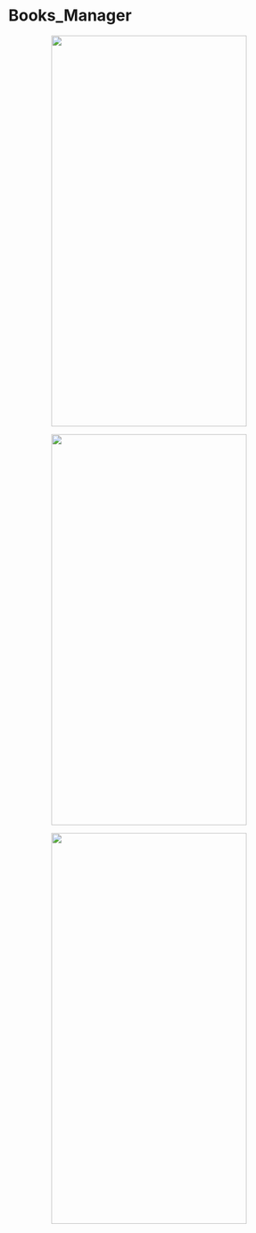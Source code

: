 # Books_Manager

<p align="center">
  <img width="350" height="700" src="https://user-images.githubusercontent.com/85444852/145839473-9b185892-8caf-4901-8228-394ec9951043.jpg">
</p>

<p align="center">
  <img width="350" height="700" src="https://user-images.githubusercontent.com/85444852/145839488-cf7b7523-1e4e-4594-8623-dcaf3ced682c.jpg">
</p>

<p align="center">
  <img width="350" height="700" src="https://user-images.githubusercontent.com/85444852/145839505-9144605a-5c81-434a-8e87-72aeb7127704.jpg">
</p>

